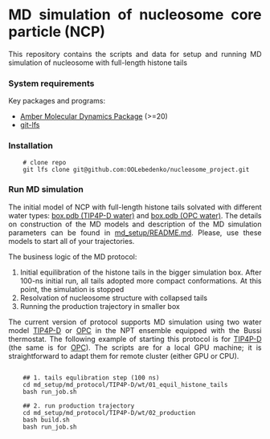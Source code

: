 <div align="justify">

# MD simulation of nucleosome core particle (NCP)

This repository contains the scripts and data for setup and running MD simulation of nucleosome with full-length histone
tails

### System requirements

Key packages and programs:

- [Amber Molecular Dynamics Package](https://ambermd.org/) (>=20)
- [git-lfs](https://git-lfs.github.com/)

### Installation

```code-block:: bash
    # clone repo
    git lfs clone git@github.com:OOLebedenko/nucleosome_project.git
```

### Run MD simulation
The initial model of NCP with full-length histone tails solvated with different water types: [box.pdb (TIP4P-D water)](md_setup/md_protocol/TIP4P-D/wt/01_equil_histone_tails/1_build) and [box.pdb (OPC water)](md_setup/md_protocol/OPC/wt/01_equil_histone_tails/1_build). The details on construction of the MD models and description of the MD simulation parameters can be found in [md_setup/README.md](md_setup/README.md). Please, use these models to start all of your trajectories.

The business logic of the MD protocol:

1) Initial equilibration of the histone tails in the bigger simulation box. After 100-ns initial run, all tails adopted
   more compact conformations. At this point, the simulation is stopped
2) Resolvation of nucleosome structure with collapsed tails
3) Running the production trajectory in smaller box

The current version of protocol supports MD simulation using two water model [TIP4P-D](md_setup/md_protocol/TIP4P-D)
or [OPC](md_setup/md_protocol/OPC) in the NPT ensemble equipped with the Bussi thermostat. The following example of starting this protocol
is for [TIP4P-D](md_setup/md_protocol/TIP4P-D)  (the same is for [OPC](md_setup/md_protocol/OPC)). The scripts are for a local GPU machine; it is straightforward to adapt them for remote cluster (either GPU or CPU).

```code-block:: bash

    ## 1. tails equlibration step (100 ns)
    cd md_setup/md_protocol/TIP4P-D/wt/01_equil_histone_tails
    bash run_job.sh
    
    ## 2. run production trajectory
    cd md_setup/md_protocol/TIP4P-D/wt/02_production   
    bash build.sh
    bash run_job.sh
```
</div>



